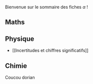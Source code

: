 Bienvenue sur le sommaire des fiches $\alpha$ !

## Maths


## Physique
* [[Incertitudes et chiffres significatifs]]
## Chimie

Coucou dorian
